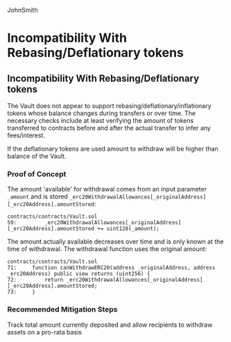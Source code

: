 JohnSmith
#  Incompatibility With Rebasing/Deflationary tokens

## Incompatibility With Rebasing/Deflationary tokens
The Vault does not appear to support rebasing/deflationary/inflationary tokens whose balance changes during transfers or over time. The necessary checks include at least verifying the amount of tokens transferred to contracts before and after the actual transfer to infer any fees/interest.

If the deflationary tokens are used amount to withdraw will be higher than balance of the Vault.

### Proof of Concept

The amount 'available' for withdrawal comes from an input parameter `_amount` and is stored `_erc20WithdrawalAllowances[_originalAddress][_erc20Address].amountStored`:

```solidity
contracts/contracts/Vault.sol
59:         _erc20WithdrawalAllowances[_originalAddress][_erc20Address].amountStored += uint128(_amount);
```

The amount actually available decreases over time and is only known at the time of withdrawal. The withdrawal function uses the original amount:

```solidity
contracts/contracts/Vault.sol
71:     function canWithdrawERC20(address _originalAddress, address _erc20Address) public view returns (uint256) {
72:         return _erc20WithdrawalAllowances[_originalAddress][_erc20Address].amountStored;
73:     }
```

### Recommended Mitigation Steps
Track total amount currently deposited and allow recipients to withdraw assets on a pro-rata basis